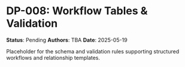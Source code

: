 # DP-008: Workflow Tables & Validation

**Status**: Pending
**Authors**: TBA
**Date**: 2025-05-19

Placeholder for the schema and validation rules supporting structured workflows and relationship templates.
